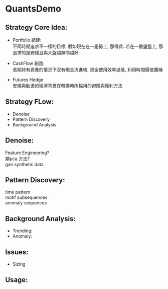 # QuantsDemo
## Strategy Core Idea:
* Portfolio 組建:  
不同時期追求不一樣的目標, 假如現在在一趨勢上, 那得貪. 若在一動盪盤上, 那追求的是安穩且與大盤越無關越好  
  
* CashFlow 創造:  
長期持有資產的情況下沒有現金流進帳, 資金使用效率過低, 利用時間價值彌補  
  
* Futures Hedge  
安穩與動盪的經濟背景在轉換時所採用的避險與獲利方法
  
## Strategy FLow:  
* Denoise  
* Pattern Discovery  
* Background Analysis  
## Denoise:  
Feature Engineering?  
類pca 方法?  
gan synthetic data
## Pattern Discovery:  
time pattern  
motif subsequences  
anomaly sequences  
## Background Analysis:  
* Trending:  
* Anomaly: 
## Issues:
* Sizing
## Usage:  

